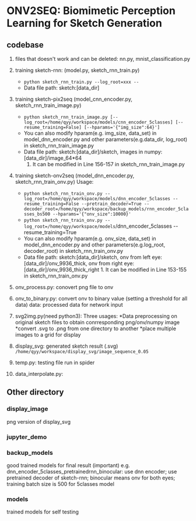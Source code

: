 ONV2SEQ: Biomimetic Perception Learning for Sketch Generation 
=============================================================
## codebase
  1. files that doesn't work and can be deleted: nn.py, mnist_classification.py

  2. training sketch-rnn: (model.py, sketch_rnn_train.py)
        * ```python sketch_rnn_train.py --log_root=xxx --```
        * Data file path: sketch:[data_dir]

  3. training sketch-pix2seq (model_cnn_encoder.py, sketch_rnn_train_image.py)
        * ```python sketch_rnn_train_image.py [--log_root=/home/qyy/workspace/models/cnn_encoder_5classes] [--resume_training=False] [--hparams='{"img_size":64}'] ```
        * You can also modify hparam(e.g. img_size, data_set) in model_dnn_encoder.py and other parameters(e.g.data_dir, log_root) in sketch_rnn_train_image.py  
        * Data file path: sketch:[data_dir]/sketch, images in numpy: [data_dir]/image_64*64
            1. It can be modified in Line 156-157 in sketch_rnn_train_image.py

  4. training sketch-onv2seq (model_dnn_encoder.py, sketch_rnn_train_onv.py)
       Usage: 
        * ```python sketch_rnn_train_onv.py --log_root=/home/qyy/workspace/models/dnn_encoder_5classes --resume_training=False --pretrain_decoder=True --decoder_root=/home/qyy/workspace/backup_models/rnn_encoder_5classes_bs500 --hparams='{"onv_size":10000}' ```
        * ``` python sketch_rnn_train_onv.py --log_root=/home/qyy/workspace/models ```/dnn_encoder_5classes --resume_training=True
        * You can also modify hparam(e.g. onv_size, data_set) in model_dnn_encoder.py and other parameters(e.g.log_root, decoder_root) in sketch_rnn_train_onv.py
        *  Data file path: sketch:[data_dir]/sketch, onv from left eye: [data_dir]/onv_9936_thick, onv from right eye: [data_dir]/onv_9936_thick_right
         1. It can be modified in Line 153-155 in sketch_rnn_train_onv.py 
  
  5. onv_process.py: conovert png file to onv

  6. onv_to_binary.py: convert onv to binary value (setting a threshold for all data)
data: processed data for network input

  7. svg2img.py(need python3): 
    Three usages:
        *Data preprocessing on original sketch files to obtain conrresponding png/onv/numpy image
        *convert .svg to .png from one directory to another
        *place multiple images to a grid for display
  8. display_svg: generated sketch result (.svg)
  ```/home/qyy/workspace/display_svg/image_sequence_0.05``` 

  9. temp.py: testing file run in spider

  10. data_interpolate.py: 

## Other directory 
### display_image
png version of display_svg
### jupyter_demo
### backup_models
 good trained models for final result (important)
   e.g. dnn_encoder_5classes_pretrainedrnn_binocular: use dnn encoder; use pretrained decoder of sketch-rnn; binocular means onv for both eyes; training batch size is 500 for 5classes model

### models
 trained models for self testing


